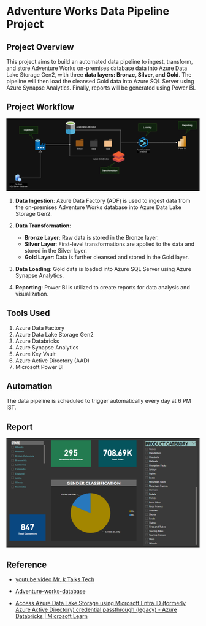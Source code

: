 
# Adventure Works Data Pipeline Project

## Project Overview

This project aims to build an automated data pipeline to ingest, transform, and store Adventure Works on-premises database data into Azure Data Lake Storage Gen2, with three **data layers: Bronze, Silver, and Gold**. The pipeline will then load the cleansed Gold data into Azure SQL Server using Azure Synapse Analytics. Finally, reports will be generated using Power BI.

## Project Workflow

<img src='Images\Azure Adventure Works End-to-End Data Pipeline Project_Architure.drawio.png'>

1. **Data Ingestion**: Azure Data Factory (ADF) is used to ingest data from the on-premises Adventure Works database into Azure Data Lake Storage Gen2.

2. **Data Transformation**:
   - **Bronze Layer**: Raw data is stored in the Bronze layer.
   - **Silver Layer**: First-level transformations are applied to the data and stored in the Silver layer.
   - **Gold Layer**: Data is further cleansed and stored in the Gold layer.

3. **Data Loading**: Gold data is loaded into Azure SQL Server using Azure Synapse Analytics.

4. **Reporting**: Power BI is utilized to create reports for data analysis and visualization.

## Tools Used

1. Azure Data Factory
2. Azure Data Lake Storage Gen2
3. Azure Databricks
4. Azure Synapse Analytics
5. Azure Key Vault
6. Azure Active Directory (AAD)
7. Microsoft Power BI


## Automation

The data pipeline is scheduled to trigger automatically every day at 6 PM IST.

## Report

<img src="Images/Dashboard.png" width=600>

## Reference

- [youtube video Mr. k Talks Tech](https://youtu.be/HCQWrbi6QfY)

- [Adventure-works-database](https://learn.microsoft.com/en-us/sql/samples/adventureworks-install-configure?view=sql-server-ver16&tabs=ssms)

- [Access Azure Data Lake Storage using Microsoft Entra ID (formerly Azure Active Directory) credential passthrough (legacy) - Azure Databricks | Microsoft Learn](https://learn.microsoft.com/en-us/azure/databricks/archive/credential-passthrough/adls-passthrough#--azure-data-lake-storage-gen2-1)
